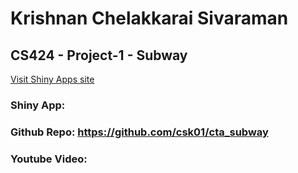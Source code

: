 # Krishnan Chelakkarai Sivaraman
## CS424 - Project-1 - Subway 
<a href=" https://csk01.shinyapps.io/subway/">Visit Shiny Apps site</a>
### Shiny App:
### Github Repo: https://github.com/csk01/cta_subway
### Youtube Video: 


